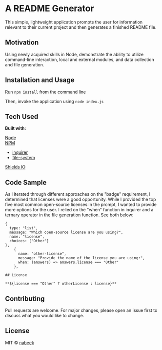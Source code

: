 # A README Generator

This simple, lightweight application prompts the user for information relevant to their current project and then generates a finished README file.

## Motivation

Using newly acquired skills in Node, demonstrate the ability to utilize command-line interaction, local and external modules, and data collection and file generation.

## Installation and Usage

Run ```npm install``` from the command line

Then, invoke the application using ```node index.js```

## Tech Used

**Built with:**

[Node](https://nodejs.org/en/)\
[NPM](https://www.npmjs.com/)
* [inquirer](https://www.npmjs.com/package/inquirer)
* [file-system](https://www.npmjs.com/package/file-system)

[Shields IO](https://shields.io/)

## Code Sample

As I iterated through different approaches on the "badge" requirement, I determined that licenses were a good opportunity. While I provided the top five most common open-source licenses in the prompt, I wanted to provide more options for the user. I relied on the "when" function in inquirer and a ternary operator in the file generation function. See both below:

```
{
  type: "list",
  message: "Which open-source license are you using?",
  name: "license",
  choices: ["Other"]
},
    {
      name: "other-license",
      message: "Provide the name of the license you are using:",
      when: (answers) => answers.license === "Other"
    },
```

```
## License

**${license === "Other" ? otherLicense : license}**
```

## Contributing

Pull requests are welcome. For major changes, please open an issue first to discuss what you would like to change.

## License

MIT © [nabeek](https://github.com/nabeek)